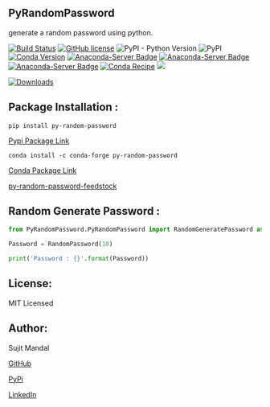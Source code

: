 ## PyRandomPassword
generate a random password using python.

[![Build Status](https://app.travis-ci.com/sujitmandal/py-random-password.svg?branch=master)](https://app.travis-ci.com/sujitmandal/py-random-password) [![GitHub license](https://img.shields.io/github/license/sujitmandal/py-random-password)](https://github.com/sujitmandal/py-random-password/blob/master/LICENSE) ![PyPI - Python Version](https://img.shields.io/pypi/pyversions/py-random-password) ![PyPI](https://img.shields.io/pypi/v/py-random-password?style=plastic) [![Conda Version](https://img.shields.io/conda/vn/conda-forge/py-random-password.svg)](https://anaconda.org/conda-forge/py-random-password) [![Anaconda-Server Badge](https://anaconda.org/conda-forge/py-random-password/badges/version.svg)](https://anaconda.org/conda-forge/py-random-password) [![Anaconda-Server Badge](https://anaconda.org/conda-forge/py-random-password/badges/installer/conda.svg)](https://conda.anaconda.org/conda-forge) [![Anaconda-Server Badge](https://anaconda.org/conda-forge/py-random-password/badges/platforms.svg)](https://anaconda.org/conda-forge/py-random-password) [![Conda Recipe](https://img.shields.io/badge/recipe-py--random--password-green.svg)](https://anaconda.org/conda-forge/py-random-password) ![](https://dev.azure.com/conda-forge/feedstock-builds/_apis/build/status/py-random-password-feedstock?branchName=master)


[![Downloads](https://pepy.tech/badge/py-random-password)](https://pepy.tech/project/py-random-password)


## Package Installation  : 
```
pip install py-random-password
```
[Pypi Package Link](https://pypi.org/project/py-random-password/)

```
conda install -c conda-forge py-random-password
```
[Conda Package Link](https://pypi.org/project/py-random-password/)


[py-random-password-feedstock](https://github.com/conda-forge/py-random-password-feedstock)

## Random Generate Password : 
```python
from PyRandomPassword.PyRandomPassword import RandomGeneratePassword as RandomPassword

Password = RandomPassword(10)

print('Password : {}'.format(Password))
```

## License:
MIT Licensed

## Author:
Sujit Mandal

[GitHub](https://github.com/sujitmandal)

[PyPi](https://pypi.org/user/sujitmandal/)

[LinkedIn](https://www.linkedin.com/in/sujit-mandal-91215013a/)
